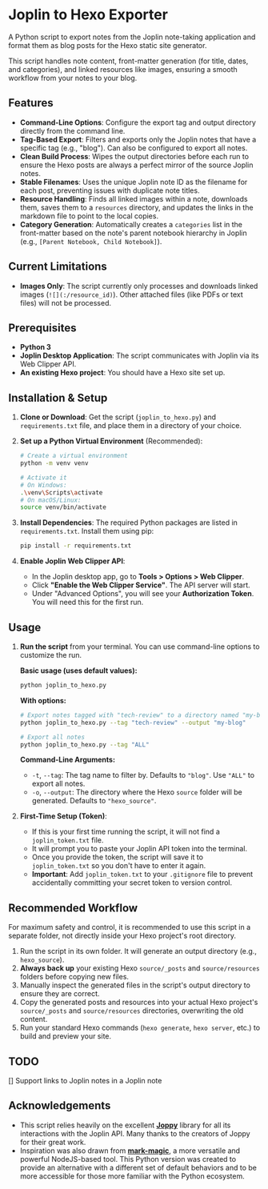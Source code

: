 # Joplin to Hexo Exporter

A Python script to export notes from the Joplin note-taking application and format them as blog posts for the Hexo static site generator.

This script handles note content, front-matter generation (for title, dates, and categories), and linked resources like images, ensuring a smooth workflow from your notes to your blog.

## Features

- **Command-Line Options**: Configure the export tag and output directory directly from the command line.
- **Tag-Based Export**: Filters and exports only the Joplin notes that have a specific tag (e.g., "blog"). Can also be configured to export all notes.
- **Clean Build Process**: Wipes the output directories before each run to ensure the Hexo posts are always a perfect mirror of the source Joplin notes.
- **Stable Filenames**: Uses the unique Joplin note ID as the filename for each post, preventing issues with duplicate note titles.
- **Resource Handling**: Finds all linked images within a note, downloads them, saves them to a `resources` directory, and updates the links in the markdown file to point to the local copies.
- **Category Generation**: Automatically creates a `categories` list in the front-matter based on the note's parent notebook hierarchy in Joplin (e.g., `[Parent Notebook, Child Notebook]`).


## Current Limitations
- **Images Only**: The script currently only processes and downloads linked images (`![](:/resource_id)`). Other attached files (like PDFs or text files) will not be processed.

## Prerequisites

- **Python 3**
- **Joplin Desktop Application**: The script communicates with Joplin via its Web Clipper API.
- **An existing Hexo project**: You should have a Hexo site set up.

## Installation & Setup

1.  **Clone or Download**:
    Get the script (`joplin_to_hexo.py`) and `requirements.txt` file, and place them in a directory of your choice.

2.  **Set up a Python Virtual Environment** (Recommended):
    ```bash
    # Create a virtual environment
    python -m venv venv

    # Activate it
    # On Windows:
    .\venv\Scripts\activate
    # On macOS/Linux:
    source venv/bin/activate
    ```

3.  **Install Dependencies**:
    The required Python packages are listed in `requirements.txt`. Install them using pip:
    ```bash
    pip install -r requirements.txt
    ```

4.  **Enable Joplin Web Clipper API**:
    - In the Joplin desktop app, go to **Tools > Options > Web Clipper**.
    - Click **"Enable the Web Clipper Service"**. The API server will start.
    - Under "Advanced Options", you will see your **Authorization Token**. You will need this for the first run.

## Usage

1.  **Run the script** from your terminal. You can use command-line options to customize the run.

    **Basic usage (uses default values):**
    ```bash
    python joplin_to_hexo.py
    ```

    **With options:**
    ```bash
    # Export notes tagged with "tech-review" to a directory named "my-blog"
    python joplin_to_hexo.py --tag "tech-review" --output "my-blog"

    # Export all notes
    python joplin_to_hexo.py --tag "ALL"
    ```

    **Command-Line Arguments:**
    - `-t`, `--tag`: The tag name to filter by. Defaults to `"blog"`. Use `"ALL"` to export all notes.
    - `-o`, `--output`: The directory where the Hexo `source` folder will be generated. Defaults to `"hexo_source"`.

2.  **First-Time Setup (Token)**:
    - If this is your first time running the script, it will not find a `joplin_token.txt` file.
    - It will prompt you to paste your Joplin API token into the terminal.
    - Once you provide the token, the script will save it to `joplin_token.txt` so you don't have to enter it again.
    - **Important**: Add `joplin_token.txt` to your `.gitignore` file to prevent accidentally committing your secret token to version control.

## Recommended Workflow

For maximum safety and control, it is recommended to use this script in a separate folder, not directly inside your Hexo project's root directory.

1.  Run the script in its own folder. It will generate an output directory (e.g., `hexo_source`).
2.  **Always back up** your existing Hexo `source/_posts` and `source/resources` folders before copying new files.
3.  Manually inspect the generated files in the script's output directory to ensure they are correct.
4.  Copy the generated posts and resources into your actual Hexo project's `source/_posts` and `source/resources` directories, overwriting the old content.
5.  Run your standard Hexo commands (`hexo generate`, `hexo server`, etc.) to build and preview your site.

## TODO
[] Support links to Joplin notes in a Joplin note


## Acknowledgements

-   This script relies heavily on the excellent [**Joppy**](https://github.com/marph91/joppy) library for all its interactions with the Joplin API. Many thanks to the creators of Joppy for their great work.
-   Inspiration was also drawn from [**mark-magic**](https://github.com/mark-magic/mark-magic), a more versatile and powerful NodeJS-based tool. This Python version was created to provide an alternative with a different set of default behaviors and to be more accessible for those more familiar with the Python ecosystem.

